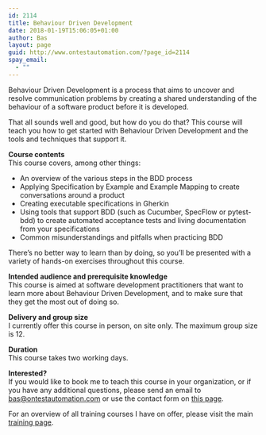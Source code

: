 ```yaml
---
id: 2114
title: Behaviour Driven Development
date: 2018-01-19T15:06:05+01:00
author: Bas
layout: page
guid: http://www.ontestautomation.com/?page_id=2114
spay_email:
  - ""
---
```

Behaviour Driven Development is a process that aims to uncover and resolve communication problems by creating a shared understanding of the behaviour of a software product before it is developed.

That all sounds well and good, but how do you do that? This course will teach you how to get started with Behaviour Driven Development and the tools and techniques that support it.

**Course contents**  
This course covers, among other things:

  * An overview of the various steps in the BDD process
  * Applying Specification by Example and Example Mapping to create conversations around a product
  * Creating executable specifications in Gherkin
  * Using tools that support BDD (such as Cucumber, SpecFlow or pytest-bdd) to create automated acceptance tests and living documentation from your specifications
  * Common misunderstandings and pitfalls when practicing BDD

There&#8217;s no better way to learn than by doing, so you&#8217;ll be presented with a variety of hands-on exercises throughout this course.

**Intended audience and prerequisite knowledge**  
This course is aimed at software development practitioners that want to learn more about Behaviour Driven Development, and to make sure that they get the most out of doing so.

**Delivery and group size**  
I currently offer this course in person, on site only. The maximum group size is 12.

**Duration**  
This course takes two working days.

**Interested?**  
If you would like to book me to teach this course in your organization, or if you have any additional questions, please send an email to bas@ontestautomation.com or use the contact form on [this page](https://www.ontestautomation.com/contact/).

For an overview of all training courses I have on offer, please visit the main [training page](https://www.ontestautomation.com/training/).